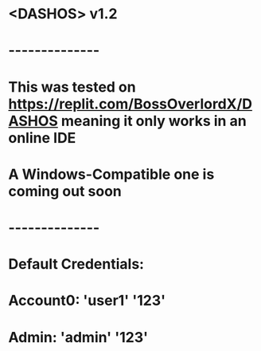 # \<DASHOS> v1.2
# --------------
# This was tested on https://replit.com/BossOverlordX/DASHOS meaning it only works in an online IDE
# A Windows-Compatible one is coming out soon
# --------------
# Default Credentials:
# Account0: 'user1' '123'
# Admin: 'admin' '123'
